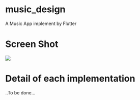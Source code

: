 # music_design

A Music App implement by Flutter 

# Screen Shot
![](https://github.com/hptg1994/Flutter_Music_Player_UI_Design/blob/master/resource/screenshot_music.gif)

# Detail of each implementation
  ..To be done...
